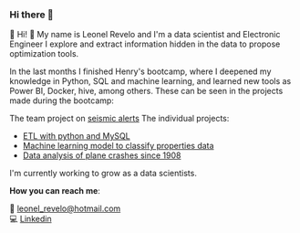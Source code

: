 ### Hi there 👋

<!--
**leo1489/leo1489** is a ✨ _special_ ✨ repository because its `README.md` (this file) appears on your GitHub profile.

Here are some ideas to get you started:


- 🔭 I’m currently working on ...
- 🌱 I’m currently learning ...
- 👯 I’m looking to collaborate on ...
- 🤔 I’m looking for help with ...
- 💬 Ask me about ...
- 📫 How to reach me: ...
- 😄 Pronouns: ...
- ⚡ Fun fact: ...
-->
👯 
Hi! 👋 My name is Leonel Revelo and I'm a data scientist and Electronic Engineer
I explore and extract information hidden in the data to propose optimization tools.

In the last months I finished Henry's bootcamp, where I deepened my knowledge in Python, SQL and machine learning, and learned new tools as Power BI, Docker, hive, among others. These can be seen in the projects made during the bootcamp:

The team project on [seismic alerts](https://github.com/MLGIdata/seismic-alerts)
The individual projects:
  - [ETL with python and MySQL](https://github.com/marianaiv/ETL_PI01)
  - [Machine learning model to classify properties data](https://github.com/leo1489/EDA_properties_Prediction)
  - [Data analysis of plane crashes since 1908](https://github.com/leo1489/EDA_Aircrashes)

I'm currently working to grow as a data scientists.

**How you can reach me**:<br>
 
📧 <a href="mailto:leonel_revelo@hotmail.com">leonel_revelo@hotmail.com</a><br> 
💻 [Linkedin](https://www.linkedin.com/in/leonel-revelo-tobar-516984213//)
